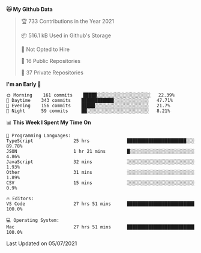<!--START_SECTION:waka-->
**🐱 My Github Data** 

> 🏆 733 Contributions in the Year 2021
 > 
> 📦 516.1 kB Used in Github's Storage 
 > 
> 🚫 Not Opted to Hire
 > 
> 📜 16 Public Repositories 
 > 
> 🔑 37 Private Repositories  
 > 
**I'm an Early 🐤** 

```text
🌞 Morning    161 commits    █████░░░░░░░░░░░░░░░░░░░░   22.39% 
🌆 Daytime    343 commits    ████████████░░░░░░░░░░░░░   47.71% 
🌃 Evening    156 commits    █████░░░░░░░░░░░░░░░░░░░░   21.7% 
🌙 Night      59 commits     ██░░░░░░░░░░░░░░░░░░░░░░░   8.21%

```


📊 **This Week I Spent My Time On** 

```text
💬 Programming Languages: 
TypeScript               25 hrs              ██████████████████████░░░   89.78% 
JSON                     1 hr 21 mins        █░░░░░░░░░░░░░░░░░░░░░░░░   4.86% 
JavaScript               32 mins             ░░░░░░░░░░░░░░░░░░░░░░░░░   1.93% 
Other                    31 mins             ░░░░░░░░░░░░░░░░░░░░░░░░░   1.89% 
CSV                      15 mins             ░░░░░░░░░░░░░░░░░░░░░░░░░   0.9%

🔥 Editors: 
VS Code                  27 hrs 51 mins      █████████████████████████   100.0%

💻 Operating System: 
Mac                      27 hrs 51 mins      █████████████████████████   100.0%

```


 Last Updated on 05/07/2021
<!--END_SECTION:waka-->

